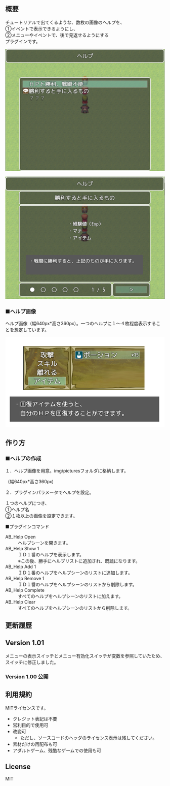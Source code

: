 ﻿

## 概要


チュートリアルで出てくるような、数枚の画像のヘルプを、  
①イベントで表示できるようにし、  
②メニューやイベントで、後で見返せるようにする  
プラグインです。  



![ヘルプシーンの例１](sc_HelpScene1.png)

![ヘルプシーンの例２](sc_HelpScene2.png)

### ■ヘルプ画像

ヘルプ画像（幅640px*高さ360px）。一つのヘルプに１～４枚程度表示することを想定しています。

![ヘルプ画像の例](Help008-1.png)


## 作り方


### ■ヘルプの作成

１．ヘルプ画像を用意。img/picturesフォルダに格納します。  

（幅640px*高さ360px)  

２．プラグインパラメータでヘルプを設定。  

１つのヘルプにつき、  
①ヘルプ名  
②１枚以上の画像を設定できます。  

■プラグインコマンド

<dl>

  <dt>AB_Help Open</dt>

  <dd>ヘルプシーンを開きます。</dd>

  <dt>AB_Help Show 1</dt>

  <dd>ＩＤ１番のヘルプを表示します。</dd>

  <dd>※この後、勝手にヘルプリストに追加され、既読になります。</dd>

  <dt>AB_Help Add 1</dt>

  <dd>ＩＤ１番のヘルプをヘルプシーンのリストに追加します。</dd>

  <dt>AB_Help Remove 1</dt>

  <dd>ＩＤ１番のヘルプをヘルプシーンのリストから削除します。</dd>

  <dt>AB_Help Complete</dt>

  <dd>すべてのヘルプをヘルプシーンのリストに加えます。</dd>

  <dt>AB_Help Clear</dt>

  <dd>すべてのヘルプをヘルプシーンのリストから削除します。</dd>

</dl> 


## 更新履歴

## Version 1.01 

メニューの表示スイッチとメニュー有効化スイッチが変数を参照していたため、スイッチに修正しました。

### Version 1.00 公開
  


## 利用規約


MITライセンスです。
 - クレジット表記は不要
 - 営利目的で使用可
 - 改変可
	 - ただし、ソースコードのヘッダのライセンス表示は残してください。
 - 素材だけの再配布も可
 - アダルトゲーム、残酷なゲームでの使用も可

## License

MIT